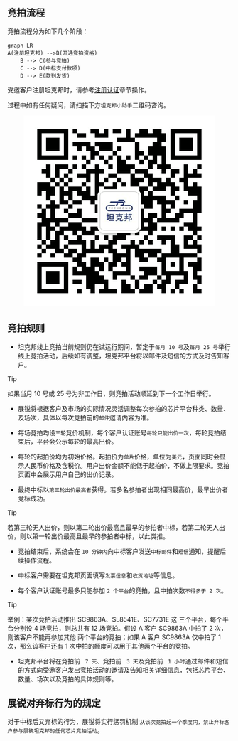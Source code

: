 ## 竞拍流程

竞拍流程分为如下几个阶段：

```mermaid
graph LR
A(注册坦克邦) -->B(开通竞拍资格)
    B --> C(参与竞拍)
    C --> D(中标支付款项)
    D --> E(款到发货)
```

受邀客户注册坦克邦时，请参考[注册认证](/registration#注册认证)章节操作。

过程中如有任何疑问，请扫描下方`坦克邦小助手`二维码咨询。

<center>

![](productauction.assets/image-20210908133612651.png ':size=50%')

</center>

## 竞拍规则

- 坦克邦线上竞拍当前规则仍在试运行期间，暂定于`每月 10 号`及`每月 25 号`举行线上竞拍活动，后续如有调整，坦克邦平台将以邮件及短信的方式及时告知客户。
 > [!tip]
 > 如果当月 10 号或 25 号为非工作日，则竞拍活动顺延到下一个工作日举行。

- 展锐将根据客户及市场的实际情况灵活调整每次参拍的芯片平台种类、数量、及场次，具体以每次竞拍前的`邮件`邀请内容为准。

- 每场竞拍均设`三轮`竞价机制，每个客户认证账号`每轮只能出价一次`，每轮竞拍结束后，平台会公示每轮的最高出价。

- 每轮的起拍价均为初始价格。起拍价为`单片`价格，单位为`美元`，页面同时会显示人民币价格及含税价。用户出价金额不能低于起拍价，不做上限要求。竞拍页面中会展示用户自己的出价记录。

- 最终中标以`第三轮出价最高者`获得。若多名参拍者出现相同最高价，最早出价者竞标成功。
 > [!tip]
 > 若第三轮无人出价，则以第二轮出价最高且最早的参拍者中标，若第二轮无人出价，则以第一轮出价最高且最早的参拍者中标，以此类推。

- 竞拍结束后，系统会在 `10 分钟内`向中标客户发送`中标邮件`和`短信`通知，提醒后续操作流程。

- 中标客户需要在坦克邦页面填写`发票信息`和`收货地址`等信息。

- 每个客户认证账号最多只能参加 `2 个平台`的竞拍，且中拍次数`不得多于 2 次`。
 > [!tip]
 > 举例：某次竞拍活动推出 SC9863A、SL8541E、SC7731E 这 三个平台，每个平台分别设 4 场竞拍，则总共有 12 场竞拍。假设 A 客户 SC9863A 中拍了 2 次，则该客户不能再参加其他 两个平台的竞拍；如果 A 客户 SC9863A 仅中拍了 1 次，那么该客户还有 1 次中拍的额度可以用于其他两个平台的竞拍。

- 坦克邦平台将在竞拍前  ` 7 天`、竞拍前  ` 3 天`及竞拍前 ` 1 小时`通过邮件和短信的方式向受邀客户发出竞拍活动的邀请及告知相关详细信息，包括芯片平台、数量、场次以及竞拍的具体规则等。

## 展锐对弃标行为的规定

对于中标后又弃标的行为，展锐将实行惩罚机制:`从该次竞拍起一个季度内，禁止弃标客户参与展锐坦克邦的任何芯片竞拍活动`。
